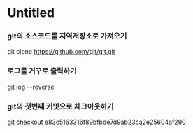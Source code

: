 # Untitled

###  git의 소스코드를 지역저장소로 가져오기

git clone https://github.com/git/git.git

### 로그를 거꾸로 출력하기

git log --reverse

### git의 첫번째 커밋으로 체크아웃하기

git checkout e83c5163316f89bfbde7d9ab23ca2e25604af290

